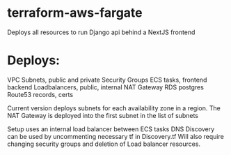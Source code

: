 # terraform-aws-fargate

Deploys all resources to run Django api behind a NextJS frontend

# Deploys:
VPC
Subnets, public and private
Security Groups
ECS tasks, frontend backend
Loadbalancers, public, internal
NAT Gateway
RDS postgres
Route53 records, certs

Current version deploys subnets for each availability zone in a region.
The NAT Gateway is deployed into the first subnet in the list of subnets

Setup uses an internal load balancer between ECS tasks
DNS Discovery can be used by uncommenting necessary tf in Discovery.tf
Will also require changing security groups and deletion of Load balancer resources.
